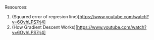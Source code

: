 Resources:
1. (Squared error of regresion line)[https://www.youtube.com/watch?v=6OvhLPS7rj4]
2. (How Gradient Descent Works)[https://www.youtube.com/watch?v=6OvhLPS7rj4]